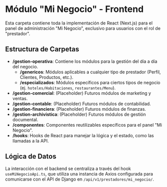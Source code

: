 # Módulo "Mi Negocio" - Frontend

Esta carpeta contiene toda la implementación de React (Next.js) para el panel de administración "Mi Negocio", exclusivo para usuarios con el rol de "prestador".

## Estructura de Carpetas

-   **/gestion-operativa**: Contiene los módulos para la gestión del día a día del negocio.
    -   **/genericos**: Módulos aplicables a cualquier tipo de prestador (Perfil, Clientes, Productos, etc.).
    -   **/especializados**: Módulos específicos para ciertos tipos de negocio (ej. `hoteles/Habitaciones`, `restaurantes/Menu`).
-   **/gestion-comercial**: (Placeholder) Futuros módulos de marketing y ventas.
-   **/gestion-contable**: (Placeholder) Futuros módulos de contabilidad.
-   **/gestion-financiera**: (Placeholder) Futuros módulos de finanzas.
-   **/gestion-archivistica**: (Placeholder) Futuros módulos de gestión documental.
-   **/componentes**: Componentes reutilizables específicos para el panel "Mi Negocio".
-   **/hooks**: Hooks de React para manejar la lógica y el estado, como las llamadas a la API.

## Lógica de Datos

La interacción con el backend se centraliza a través del hook `useMiNegocioApi.ts`, que utiliza una instancia de Axios configurada para comunicarse con el API de Django en `/api/v1/prestadores/mi_negocio/`.
